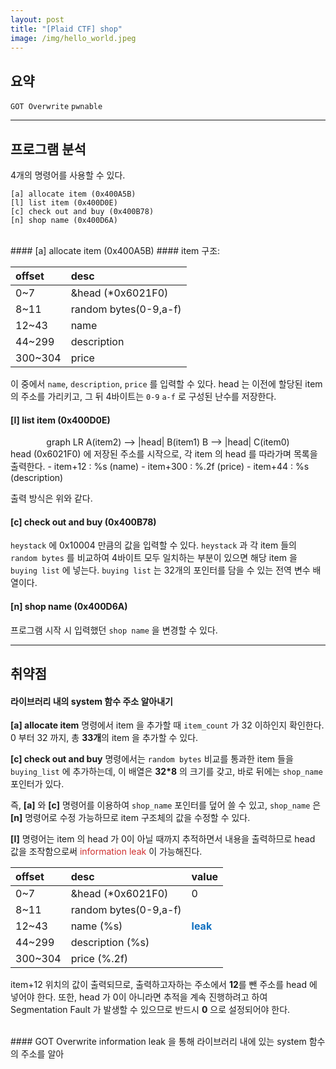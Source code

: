 ```yaml
---
layout: post
title: "[Plaid CTF] shop"
image: /img/hello_world.jpeg
---
```


## 요약
`GOT Overwrite` `pwnable`

---
## 프로그램 분석
4개의 명령어를 사용할 수 있다.

```
[a] allocate item (0x400A5B)
[l] list item (0x400D0E)
[c] check out and buy (0x400B78)
[n] shop name (0x400D6A)
```
<br>
#### [a] allocate item (0x400A5B)
#### item 구조:

| offset | desc |
| :------ |:--- |
| 0~7 | &head (\*0x6021F0) |
| 8~11 | random bytes(0-9,a-f) |
| 12~43 | name |
| 44~299 | description |
| 300~304 | price |

이 중에서 `name`, `description`, `price` 를 입력할 수 있다.
head 는 이전에 할당된 item 의 주소를 가리키고, 그 뒤 4바이트는 `0-9` `a-f` 로 구성된 난수를 저장한다.

#### [l] list item (0x400D0E)
<center>
<div class="mermaid">
graph LR
A(item2) --> |head| B(item1)
B --> |head| C(item0)
</div>
</center>
head (0x6021F0) 에 저장된 주소를 시작으로, 각 item 의 head 를 따라가며 목록을 출력한다.
- item+12 : %s (name)
- item+300 : %.2f (price)
- item+44 : %s (description)

출력 방식은 위와 같다.

#### [c] check out and buy (0x400B78)
`heystack` 에 0x10004 만큼의 값을 입력할 수 있다. `heystack` 과 각 item 들의 `random bytes` 를 비교하여 4바이트 모두 일치하는 부분이 있으면 해당 item 을 `buying list` 에 넣는다. `buying list` 는 32개의 포인터를 담을 수 있는 전역 변수 배열이다.

#### [n] shop name (0x400D6A)
프로그램 시작 시 입력했던 `shop name` 을 변경할 수 있다.

---
## 취약점
#### 라이브러리 내의 system 함수 주소 알아내기
**[a] allocate item** 명령에서 item 을 추가할 때 `item_count` 가 32 이하인지 확인한다. 0 부터 32 까지, 총 <b>33개</b>의 item 을 추가할 수 있다.

**[c] check out and buy** 명령에서는 `random bytes` 비교를 통과한 item 들을 `buying_list` 에 추가하는데, 이 배열은 <b>32*8</b> 의 크기를 갖고, 바로 뒤에는 `shop_name` 포인터가 있다.

즉, **[a]** 와 **[c]** 명령어를 이용하여 `shop_name` 포인터를 덮어 쓸 수 있고, `shop_name` 은 **[n]** 명령어로 수정 가능하므로 item 구조체의 값을 수정할 수 있다.

**[l]** 명령어는 item 의 head 가 0이 아닐 때까지 추적하면서 내용을 출력하므로 head 값을 조작함으로써 <span style="color:#cf3030">information leak</span> 이 가능해진다.

| offset | desc | value |
| :------ |:--- | :---|
| 0~7 | &head (\*0x6021F0) |0|
| 8~11 | random bytes(0-9,a-f) ||
| 12~43 | name (%s) | <span style="color:#1070c0"><b>leak</b></span> |
| 44~299 | description (%s) |  |
| 300~304 | price (%.2f) |  |

item+12 위치의 값이 출력되므로, 출력하고자하는 주소에서 **12**를 뺀 주소를 head 에 넣어야 한다. 또한, head 가 0이 아니라면 추적을 계속 진행하려고 하여 Segmentation Fault 가 발생할 수 있으므로 반드시 **0** 으로 설정되어야 한다.

<br>
#### GOT Overwrite
information leak 을 통해 라이브러리 내에 있는 system 함수의 주소를 알아
